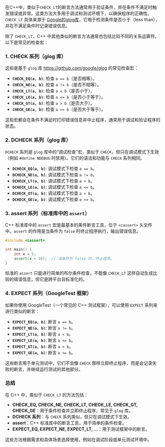 在C++中，类似于`CHECK_LT`的断言方法通常用于验证条件，并在条件不满足时触发错误或异常。这类方法大多用于调试和测试环境下，以确保程序的正确性。`CHECK_LT` 具体来源于 [Google的glog库](https://github.com/google/glog)，它用于检测条件是否小于（less than），并在不满足条件时记录错误信息。

除了 `CHECK_LT`，C++ 中其他类似的断言方法通常也包括比较不同的关系运算符。以下是常见的检查宏：

### 1. **CHECK 系列（glog 库）**

这些是基于 `glog` 库 https://github.com/google/glog 的常见检查宏：

- **`CHECK_EQ(a, b)`**: 检查 `a == b`（是否相等）。
- **`CHECK_NE(a, b)`**: 检查 `a != b`（是否不相等）。
- **`CHECK_LT(a, b)`**: 检查 `a < b`（是否小于）。
- **`CHECK_LE(a, b)`**: 检查 `a <= b`（是否小于等于）。
- **`CHECK_GT(a, b)`**: 检查 `a > b`（是否大于）。
- **`CHECK_GE(a, b)`**: 检查 `a >= b`（是否大于等于）。

这些宏都会在条件不满足时打印错误信息并中止程序，通常用于调试和验证程序的状态。

### 2. **DCHECK 系列（glog 库）**

`DCHECK` 系列是 `glog` 库中的“调试检查”宏，类似于 `CHECK`，但只在调试模式下生效（例如 `#define NDEBUG` 时禁用）。它们的语法和功能与 `CHECK` 系列相同。

- **`DCHECK_EQ(a, b)`**: 调试模式下检查 `a == b`。
- **`DCHECK_NE(a, b)`**: 调试模式下检查 `a != b`。
- **`DCHECK_LT(a, b)`**: 调试模式下检查 `a < b`。
- **`DCHECK_LE(a, b)`**: 调试模式下检查 `a <= b`。
- **`DCHECK_GT(a, b)`**: 调试模式下检查 `a > b`。
- **`DCHECK_GE(a, b)`**: 调试模式下检查 `a >= b`。

### 3. **assert 系列（标准库中的 `assert`）**

C++ 标准库中的 `assert` 宏是最基本的条件断言工具，位于 `<cassert>` 头文件中。`assert` 的作用是当条件为 `false` 时终止程序执行，输出错误信息。

```cpp
#include <cassert>

int main() {
    int x = 5;
    assert(x < 10);  // 当条件为 false 时，终止程序。
}
```

标准的 `assert` 只能进行简单的布尔条件检查，不能像 `CHECK_LT` 这样自动生成比较的错误信息，但它是跨平台且标准化的。

### 4. **EXPECT 系列（GoogleTest 框架）**

如果你使用 GoogleTest（一个常见的 C++ 测试框架），可以使用 `EXPECT` 系列来进行类似的断言：

- **`EXPECT_EQ(a, b)`**: 断言 `a == b`。
- **`EXPECT_NE(a, b)`**: 断言 `a != b`。
- **`EXPECT_LT(a, b)`**: 断言 `a < b`。
- **`EXPECT_LE(a, b)`**: 断言 `a <= b`。
- **`EXPECT_GT(a, b)`**: 断言 `a > b`。
- **`EXPECT_GE(a, b)`**: 断言 `a >= b`。

这些断言用于单元测试中，它们不会像 `CHECK` 那样立即终止程序，而是会记录失败的断言，并继续运行测试的其他部分。

### 总结

在 C++ 中，类似于 `CHECK_LT` 的方法包括：
- **CHECK_EQ, CHECK_NE, CHECK_LT, CHECK_LE, CHECK_GT, CHECK_GE**：用于条件检查并立即终止程序，常见于 `glog` 库。
- **DCHECK 系列**：与 `CHECK` 系列类似，但只在调试模式下生效。
- **assert**：C++ 标准库中的断言工具，用于简单的条件检查。
- **EXPECT_EQ, EXPECT_NE, EXPECT_LT, ...**：用于测试框架中的断言。

这些方法根据需求和具体场景选择使用，例如在调试阶段或单元测试环境中。